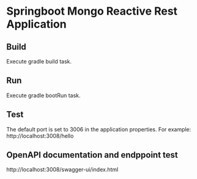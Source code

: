 
# Springboot Mongo Reactive Rest Application

## Build

Execute gradle build task.

## Run

Execute gradle bootRun task.

## Test

The default port is set to 3006 in the application properties.
For example: http://localhost:3008/hello

## OpenAPI documentation and endppoint test

http://localhost:3008/swagger-ui/index.html
